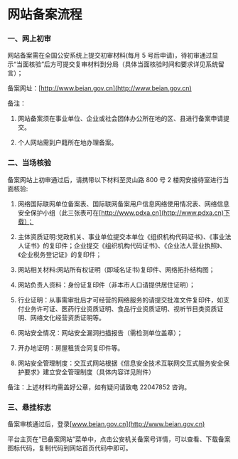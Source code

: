 <properties
	pageTitle="网站公安备案流程 | Azure"
	description="网站公安备案流程"
	services="public-security-registration"
	documentationCenter=""
	authors="will"
	manager="edwinc"
	editor=""
	tags="public-security-registration"/>

<tags
	ms.service="public-security-registration"
	ms.workload=""
	ms.tgt_pltfrm=""
	ms.devlang="na"
	ms.topic="article"
	ms.date="03/2017"
	wacn.date="03/2017"
	wacn.lang="cn" 
	ms.author="will"/>

# 网站备案流程

### 一、网上初审

网站备案需在全国公安系统上提交初审材料(每月 5 号后申请)，待初审通过显示“当面核验”后方可提交复审材料到分局（具体当面核验时间和要求详见系统留言）；

备案网址：[http://www.beian.gov.cn](http://www.beian.gov.cn)

备注：

1. 网站备案须在事业单位、企业或社会团体办公所在地的区、县进行备案申请提交。

2. 个人网站需到户籍所在地办理备案。

### 二、当场核验

备案网站上初审通过后，请携带以下材料至灵山路 800 号 2 楼网安接待室进行当面核验:

1. 网络国际联网单位备案表、国际联网备案用户信息网络使用情况表、网络信息安全保护小组（此三张表可在[http://www.pdxa.cn](http://www.pdxa.cn)下载）；

2. 主体资质证明:党政机关、事业单位提交本单位《组织机构代码证书》、《事业法人证书》的复印件；企业提交《组织机构代码证书》、《企业法人营业执照》、《企业税务登记证》的复印件；

3. 网站相关材料:网站所有权证明（即域名证书)复印件、网络拓扑结构图；

4. 网站负责人资料：身份证复印件（非本市人口请提供居住证明）；

5. 行业证明：从事需审批后才可经营的网络服务的请提交批准文件复印件，如支付业务许可证、医药行业资质证明、食品行业资质证明、视听节目类资质证明、网络文化经营资质证明等。

6. 网站安全情况：网站安全漏洞扫描报告（需检测单位盖章）；

7. 开办地证明：房屋租赁合同复印件等。

8. 网站安全管理制度：交互式网站根据《信息安全技术互联网交互式服务安全保护要求》建立安全管理制度（具体内容详见附件）

备注：上述材料均需盖好公章，如有疑问请致电 22047852 咨询。


### 三、悬挂标志

备案审核通过后，登录[www.beian.gov.cn](http://www.beian.gov.cn)

平台主页在“已备案网站”菜单中，点击公安机关备案号详情，可以查看、下载备案图标代码，复制代码到网站首页代码中即可。
